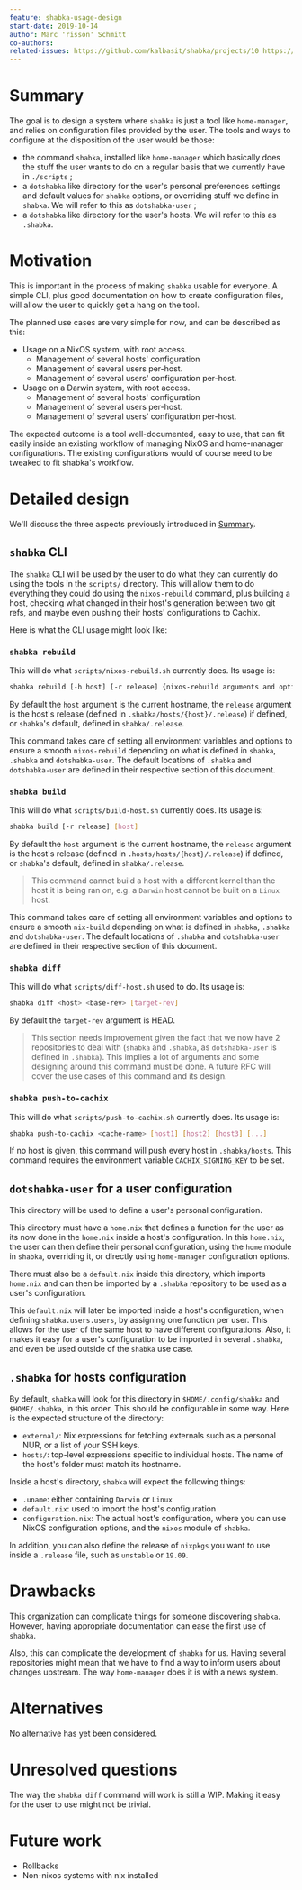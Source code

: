 ```yaml
---
feature: shabka-usage-design
start-date: 2019-10-14
author: Marc 'risson' Schmitt
co-authors:
related-issues: https://github.com/kalbasit/shabka/projects/10 https://github.com/kalbasit/shabka/issues/263 https://github.com/kalbasit/shabka/issues/246 https://github.com/kalbasit/shabka/issues/55 https://github.com/kalbasit/shabka/issues/281
---
```


# Summary
[summary]: #summary

The goal is to design a system where `shabka` is just a tool like
`home-manager`, and relies on configuration files provided by the user.
The tools and ways to configure at the disposition of the user would be those:

* the command `shabka`, installed like `home-manager` which basically does the
  stuff the user wants to do on a regular basis that we currently have in
  `./scripts` ;
* a `dotshabka` like directory for the user's personal preferences settings and
  default values for `shabka` options, or overriding stuff we define in
  `shabka`. We will refer to this as `dotshabka-user` ;
* a `dotshabka` like directory for the user's hosts. We will refer to this as
  `.shabka`.

# Motivation
[motivation]: #motivation

This is important in the process of making `shabka` usable for everyone. A
simple CLI, plus good documentation on how to create configuration files, will
allow the user to quickly get a hang on the tool.

The planned use cases are very simple for now, and can be described as this:

* Usage on a NixOS system, with root access.
  - Management of several hosts' configuration
  - Management of several users per-host.
  - Management of several users' configuration per-host.
* Usage on a Darwin system, with root access.
  - Management of several hosts' configuration
  - Management of several users per-host.
  - Management of several users' configuration per-host.

The expected outcome is a tool well-documented, easy to use, that can fit easily
inside an existing workflow of managing NixOS and home-manager configurations.
The existing configurations would of course need to be tweaked to fit shabka's
workflow.

# Detailed design
[design]: #detailed-design

We'll discuss the three aspects previously introduced in [Summary](#summary).

## `shabka` CLI

The `shabka` CLI will be used by the user to do what they can currently do using
the tools in the `scripts/` directory. This will allow them to do everything they
could do using the `nixos-rebuild` command, plus building a host, checking what
changed in their host's generation between two git refs, and maybe even pushing
their hosts' configurations to Cachix.

Here is what the CLI usage might look like:

### `shabka rebuild`

This will do what `scripts/nixos-rebuild.sh` currently does. Its usage is:

```sh
shabka rebuild [-h host] [-r release] {nixos-rebuild arguments and options}
```

By default the `host` argument is the current hostname, the `release` argument
is the host's release (defined in `.shabka/hosts/{host}/.release`) if
defined, or `shabka`'s default, defined in `shabka/.release`.

This command takes care of setting all environment variables and options to
ensure a smooth `nixos-rebuild` depending on what is defined in `shabka`,
`.shabka` and `dotshabka-user`. The default locations of `.shabka` and
`dotshabka-user` are defined in their respective section of this document.

### `shabka build`

This will do what `scripts/build-host.sh` currently does. Its usage is:

```sh
shabka build [-r release] [host]
```

By default the `host` argument is the current hostname, the `release` argument
is the host's release (defined in `.hosts/hosts/{host}/.release`) if
defined, or `shabka`'s default, defined in `shabka/.release`.

> This command cannot build a host with a different kernel than the host it is
> being ran on, e.g. a `Darwin` host cannot be built on a `Linux` host.

This command takes care of setting all environment variables and options to
ensure a smooth `nix-build` depending on what is defined in `shabka`, `.shabka`
and `dotshabka-user`. The default locations of `.shabka` and `dotshabka-user`
are defined in their respective section of this document.

### `shabka diff`

This will do what `scripts/diff-host.sh` used to do. Its usage is:

```sh
shabka diff <host> <base-rev> [target-rev]
```

By default the `target-rev` argument is HEAD.

> This section needs improvement given the fact that we now have 2
> repositories to deal with (`shabka` and `.shabka`, as `dotshabka-user` is
> defined in `.shabka`). This implies a lot of arguments and some designing
> around this command must be done. A future RFC will cover the use cases of
> this command and its design.

### `shabka push-to-cachix`

This will do what `scripts/push-to-cachix.sh` currently does. Its usage is:

```sh
shabka push-to-cachix <cache-name> [host1] [host2] [host3] [...]
```

If no host is given, this command will push every host in `.shabka/hosts`. This
command requires the environment variable `CACHIX_SIGNING_KEY` to be set.

## `dotshabka-user` for a user configuration

This directory will be used to define a user's personal configuration.

This directory must have a `home.nix` that defines a
function for the user as its now done in the `home.nix` inside a host's
configuration. In this `home.nix`, the user can then define their personal
configuration, using the `home` module in `shabka`, overriding it, or directly
using `home-manager` configuration options.

There must also be a `default.nix` inside this directory, which imports
`home.nix` and can then be imported by a `.shabka` repository to be used as a
user's configuration.

This `default.nix` will later be imported inside a host's configuration, when
defining `shabka.users.users`, by assigning one function per user. This allows
for the user of the same host to have different configurations. Also, it makes
it easy for a user's configuration to be imported in several `.shabka`, and even
be used outside of the `shabka` use case.

## `.shabka` for hosts configuration

By default, `shabka` will look for this directory in `$HOME/.config/shabka` and
`$HOME/.shabka`, in this order. This should be configurable in some way. Here
is the expected structure of the directory:

* `external/`: Nix expressions for fetching externals such as a personal NUR,
  or a list of your SSH keys.
* `hosts/`: top-level expressions specific to individual hosts. The name of the
  host's folder must match its hostname.

Inside a host's directory, `shabka` will expect the following things:

* `.uname`: either containing `Darwin` or `Linux`
* `default.nix`: used to import the host's configuration
* `configuration.nix`: The actual host's configuration, where you can use NixOS
  configuration options, and the `nixos` module of `shabka`.

In addition, you can also define the release of `nixpkgs` you want to use
inside a `.release` file, such as `unstable` or `19.09`.

# Drawbacks
[drawbacks]: #drawbacks

This organization can complicate things for someone discovering `shabka`.
However, having appropriate documentation can ease the first use of `shabka`.

Also, this can complicate the development of `shabka` for us. Having several
repositories might mean that we have to find a way to inform users about changes
upstream. The way `home-manager` does it is with a news system.

# Alternatives
[alternatives]: #alternatives

No alternative has yet been considered.

# Unresolved questions
[unresolved]: #unresolved-questions

The way the `shabka diff` command will work is still a WIP. Making it easy for
the user to use might not be trivial.

# Future work
[future]: #future-work

* Rollbacks
* Non-nixos systems with nix installed
